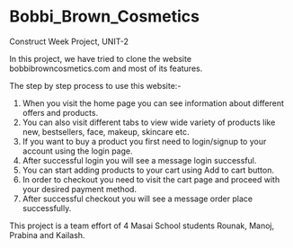 # Bobbi_Brown_Cosmetics
Construct Week Project, UNIT-2

In this project, we have tried to clone the website bobbibrowncosmetics.com and most of its features. 

The step by step process to use this website:-
1. When you visit the home page you can see information about different offers and products.
2. You can also visit different tabs to view wide variety of products like new, bestsellers, face, makeup, skincare etc.
3. If you want to buy a product you first need to login/signup to your account using the login page.
4. After successful login you will see a message login successful. 
5. You can start adding products to your cart using Add to cart button.
6. In order to checkout you need to visit the cart page and proceed with your desired payment method.
7. After successful checkout you will see a message order place successfully.

This project is a team effort of 4 Masai School students Rounak, Manoj, Prabina and Kailash.
